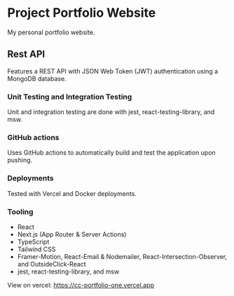 # Project Portfolio Website
My personal portfolio website.

## Rest API
Features a REST API with JSON Web Token (JWT) authentication using a MongoDB database.

### Unit Testing and Integration Testing
Unit and integration testing are done with jest, react-testing-library, and msw.

### GitHub actions
Uses GitHub actions to automatically build and test the application upon pushing.

### Deployments
Tested with Vercel and Docker deployments.

### Tooling
- React
- Next.js (App Router & Server Actions)
- TypeScript
- Tailwind CSS
- Framer-Motion, React-Email & Nodemailer, React-Intersection-Observer, and OutsideClick-React
- jest, react-testing-library, and msw

View on vercel: https://cc-portfolio-one.vercel.app

